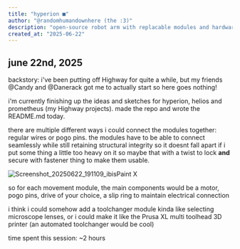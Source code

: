```yaml
---
title: "hyperion ■"
author: "@randomhumandownhere (the :3)"
description: "open-source robot arm with replacable modules and hardware"
created_at: "2025-06-22"
---
```


## june 22nd, 2025

backstory: i've been putting off Highway for quite a while, but my friends @Candy and @Danerack got me to actually start so here goes nothing!

i'm currently finishing up the ideas and sketches for hyperion, helios and prometheus (my Highway projects). made the repo and wrote the README.md today.

there are multiple different ways i could connect the modules together: regular wires or pogo pins. the modules have to be able to connect seamlessly while still retaining structural integrity so it doesnt fall apart if i put some thing a little too heavy on it so maybe that with a twist to lock **and** secure with fastener thing to make them usable.

![Screenshot_20250622_191109_ibisPaint X](https://github.com/user-attachments/assets/174313b6-fa87-4113-a929-0c471a3bf6cf)

so for each movement module, the main components would be a motor, pogo pins, drive of your choice, a slip ring to maintain electrical connection

i think i could somehow add a toolchanger module kinda like selecting microscope lenses, or i could make it like the Prusa XL multi toolhead 3D printer (an automated toolchanger would be cool)

time spent this session: ~2 hours
